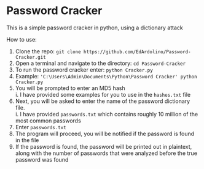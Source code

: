 # Password Cracker

This is a simple password cracker in python, using a dictionary attack

How to use:

1. Clone the repo: `git clone https://github.com/EdArdolino/Password-Cracker.git`
2. Open a terminal and navigate to the directory: `cd Password-Cracker`
3. To run the password cracker enter: `python Cracker.py`
4. Example: `'C:\Users\Admin\Documents\Python\Password Cracker' python Cracker.py`
5. You will be prompted to enter an MD5 hash\
	i. I have provided some examples for you to use in the `hashes.txt` file
6. Next, you will be asked to enter the name of the password dictionary file.\
	i. I have provided `passwords.txt` which contains roughly 10 million of the most common passwords
7. Enter `passwords.txt`
8. The program will proceed, you will be notified if the password is found in the file
9. If the password is found, the password will be printed out in plaintext, along with the number of passwords that were analyzed before the true password was found
